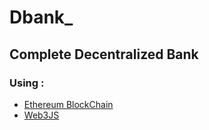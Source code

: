 # Dbank_
## Complete Decentralized Bank
### Using :
* [Ethereum BlockChain](https://www.ethereum.org)
* [Web3JS](https://github.com/ethereum/web3.js/)
